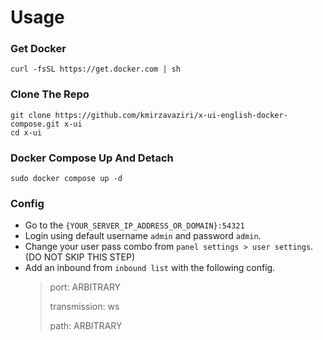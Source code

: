 # Usage

### Get Docker
```
curl -fsSL https://get.docker.com | sh
```

### Clone The Repo
```
git clone https://github.com/kmirzavaziri/x-ui-english-docker-compose.git x-ui
cd x-ui
```

### Docker Compose Up And Detach
```
sudo docker compose up -d
```

### Config
- Go to the `{YOUR_SERVER_IP_ADDRESS_OR_DOMAIN}:54321`
- Login using default username `admin` and password `admin`.
- Change your user pass combo from `panel settings > user settings`. (DO NOT SKIP THIS STEP)
- Add an inbound from `inbound list` with the following config.
  > port: ARBITRARY
  >
  > transmission: ws
  >
  > path: ARBITRARY
